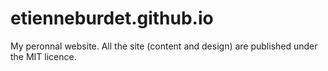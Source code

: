 # etienneburdet.github.io

My peronnal website. All the site (content and design) are published under the MIT licence.
